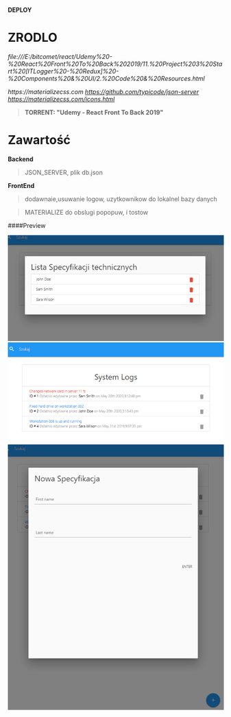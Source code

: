 **DEPLOY**

# ZRODLO

_file:///E:/bitcomet/react/Udemy%20-%20React%20Front%20To%20Back%202019/11.%20Project%203%20Start%20[ITLogger%20-%20Redux]%20-%20Components%20&%20UI/2.%20Code%20&%20Resources.html_

_https://materializecss.com_
*https://github.com/typicode/json-server*
*https://materializecss.com/icons.html*
> **TORRENT: "Udemy - React Front To Back 2019"**

# Zawartość

**Backend**

> JSON_SERVER, plik db.json

**FrontEnd**

> dodawnaie,usuwanie logow, uzytkownikow do lokalnel bazy danych

> MATERIALIZE do obslugi popopuw, i tostow

####Preview

![sass-js-coding-test screenshot](https://github.com/andrzejbajuk79/IT-Logger-redux-hooks/blob/master/2020-05-21_10h52_21.png?raw=true)
![sass-js-coding-test screenshot](https://github.com/andrzejbajuk79/IT-Logger-redux-hooks/blob/master/2020-05-21_10h51_20.png?raw=true)
![sass-js-coding-test screenshot](https://github.com/andrzejbajuk79/IT-Logger-redux-hooks/blob/master/2020-05-21_10h51_06.png?raw=true)
